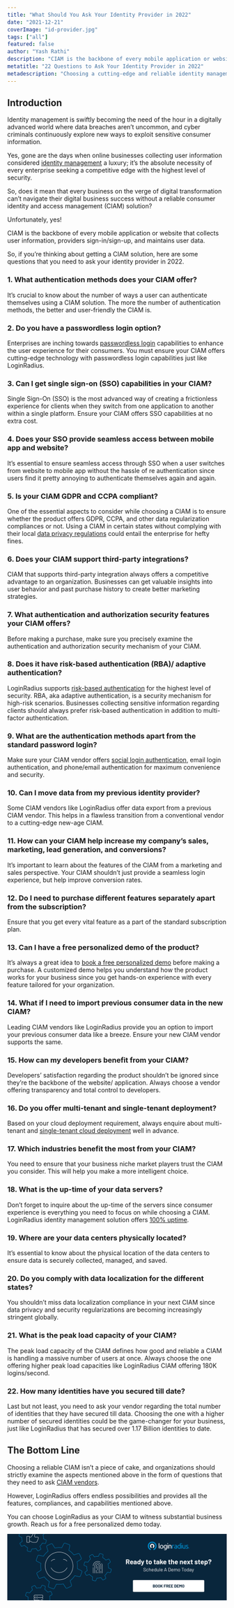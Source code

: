 ```yaml
---
title: "What Should You Ask Your Identity Provider in 2022"
date: "2021-12-21"
coverImage: "id-provider.jpg"
tags: ["all"]
featured: false
author: "Yash Rathi"
description: "CIAM is the backbone of every mobile application or website that collects user information. So, if you’re thinking about getting a CIAM solution, here are some questions that you need to ask your identity provider in 2022."
metatitle: "22 Questions to Ask Your Identity Provider in 2022"
metadescription: "Choosing a cutting-edge and reliable identity management solution is quite challenging. Here are 22 questions that you must ask before finalizing one."
---
```


## Introduction

Identity management is swiftly becoming the need of the hour in a digitally advanced world where data breaches aren’t uncommon, and cyber criminals continuously explore new ways to exploit sensitive consumer information. 

Yes, gone are the days when online businesses collecting user information considered [identity management](https://www.loginradius.com/blog/start-with-identity/what-is-iam/) a luxury; it’s the absolute necessity of every enterprise seeking a competitive edge with the highest level of security. 

So, does it mean that every business on the verge of digital transformation can’t navigate their digital business success without a reliable consumer identity and access management (CIAM) solution? 

Unfortunately, yes!

CIAM is the backbone of every mobile application or website that collects user information, providers sign-in/sign-up, and maintains user data. 

So, if you’re thinking about getting a CIAM solution, here are some questions that you need to ask your identity provider in 2022. 


### 1. What authentication methods does your CIAM offer?

It’s crucial to know about the number of ways a user can authenticate themselves using a CIAM solution. The more the number of authentication methods, the better and user-friendly the CIAM is. 


### 2. Do you have a passwordless login option? 

Enterprises are inching towards [passwordless login](https://www.loginradius.com/passwordless-login/) capabilities to enhance the user experience for their consumers. You must ensure your CIAM offers cutting-edge technology with passwordless login capabilities just like LoginRadius. 


### 3. Can I get single sign-on (SSO) capabilities in your CIAM?

Single Sign-On (SSO) is the most advanced way of creating a frictionless experience for clients when they switch from one application to another within a single platform. Ensure your CIAM offers SSO capabilities at no extra cost. 


### 4. Does your SSO provide seamless access between mobile app and website? 

It’s essential to ensure seamless access through SSO when a user switches from website to mobile app without the hassle of re authentication since users find it pretty annoying to authenticate themselves again and again.


### 5. Is your CIAM GDPR and CCPA compliant? 

One of the essential aspects to consider while choosing a CIAM is to ensure whether the product offers GDPR, CCPA, and other data regularization compliances or not. Using a CIAM in certain states without complying with their local [data privacy regulations](https://www.loginradius.com/gdpr-and-privacy/) could entail the enterprise for hefty fines.


### 6. Does your CIAM support third-party integrations? 

CIAM that supports third-party integration always offers a competitive advantage to an organization. Businesses can get valuable insights into user behavior and past purchase history to create better marketing strategies.  


### 7. What authentication and authorization security features your CIAM offers? 

Before making a purchase, make sure you precisely examine the authentication and authorization security mechanism of your CIAM.


### 8. Does it have risk-based authentication (RBA)/ adaptive authentication? 

LoginRadius supports [risk-based authentication](https://www.loginradius.com/blog/start-with-identity/risk-based-authentication/) for the highest level of security. RBA, aka adaptive authentication, is a security mechanism for high-risk scenarios. Businesses collecting sensitive information regarding clients should always prefer risk-based authentication in addition to multi-factor authentication.


### 9. What are the authentication methods apart from the standard password login? 

Make sure your CIAM vendor offers [social login authentication](https://www.loginradius.com/social-login/), email login authentication, and phone/email authentication for maximum convenience and security. 


### 10. Can I move data from my previous identity provider? 

Some CIAM vendors like LoginRadius offer data export from a previous CIAM vendor. This helps in a flawless transition from a conventional vendor to a cutting-edge new-age CIAM.


### 11. How can your CIAM help increase my company’s sales, marketing, lead generation, and conversions?  

It’s important to learn about the features of the CIAM from a marketing and sales perspective. Your CIAM shouldn’t just provide a seamless login experience, but help improve conversion rates.  


### 12. Do I need to purchase different features separately apart from the subscription?

Ensure that you get every vital feature as a part of the standard subscription plan. 


### 13. Can I have a free personalized demo of the product? 

It’s always a great idea to [book a free personalized demo](https://www.loginradius.com/book-a-demo/) before making a purchase. A customized demo helps you understand how the product works for your business since you get hands-on experience with every feature tailored for your organization. 


### 14. What if I need to import previous consumer data in the new CIAM?

Leading CIAM vendors like LoginRadius provide you an option to import your previous consumer data like a breeze. Ensure your new CIAM vendor supports the same. 


### 15. How can my developers benefit from your CIAM?

Developers’ satisfaction regarding the product shouldn’t be ignored since they’re the backbone of the website/ application. Always choose a vendor offering transparency and total control to developers. 


### 16. Do you offer multi-tenant and single-tenant deployment?

Based on your cloud deployment requirement, always enquire about multi-tenant and [single-tenant cloud deployment](https://www.loginradius.com/private-cloud/) well in advance. 


### 17. Which industries benefit the most from your CIAM?

You need to ensure that your business niche market players trust the CIAM you consider. This will help you make a more intelligent choice. 


### 18. What is the up-time of your data servers? 

Don’t forget to inquire about the up-time of the servers since consumer experience is everything you need to focus on while choosing a CIAM. LoginRadius identity management solution offers [100% uptime](https://www.loginradius.com/scalability/). 


### 19. Where are your data centers physically located? 

It’s essential to know about the physical location of the data centers to ensure data is securely collected, managed, and saved. 


### 20. Do you comply with data localization for the different states? 

You shouldn’t miss data localization compliance in your next CIAM since data privacy and security regularizations are becoming increasingly stringent globally. 


### 21. What is the peak load capacity of your CIAM?

The peak load capacity of the CIAM defines how good and reliable a CIAM is handling a massive number of users at once. Always choose the one offering higher peak load capacities like LoginRadius CIAM offering 180K logins/second. 


### 22. How many identities have you secured till date? 

Last but not least, you need to ask your vendor regarding the total number of identities that they have secured till data. Choosing the one with a higher number of secured identities could be the game-changer for your business, just like LoginRadius that has secured over 1.17 Billion identities to date. 


## The Bottom Line

Choosing a reliable CIAM isn’t a piece of cake, and organizations should strictly examine the aspects mentioned above in the form of questions that they need to ask [CIAM vendors](https://www.loginradius.com/). 

However, LoginRadius offers endless possibilities and provides all the features, compliances, and capabilities mentioned above. 

You can choose LoginRadius as your CIAM to witness substantial business growth. Reach us for a free personalized demo today.


[![book-a-demo-loginradius](../../assets/book-a-demo-loginradius.png)](https://www.loginradius.com/book-a-demo/)
